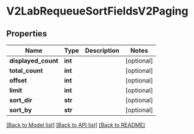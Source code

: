 # V2LabRequeueSortFieldsV2Paging

## Properties
Name | Type | Description | Notes
------------ | ------------- | ------------- | -------------
**displayed_count** | **int** |  | [optional] 
**total_count** | **int** |  | [optional] 
**offset** | **int** |  | [optional] 
**limit** | **int** |  | [optional] 
**sort_dir** | **str** |  | [optional] 
**sort_by** | **str** |  | [optional] 

[[Back to Model list]](../README.md#documentation-for-models) [[Back to API list]](../README.md#documentation-for-api-endpoints) [[Back to README]](../README.md)

